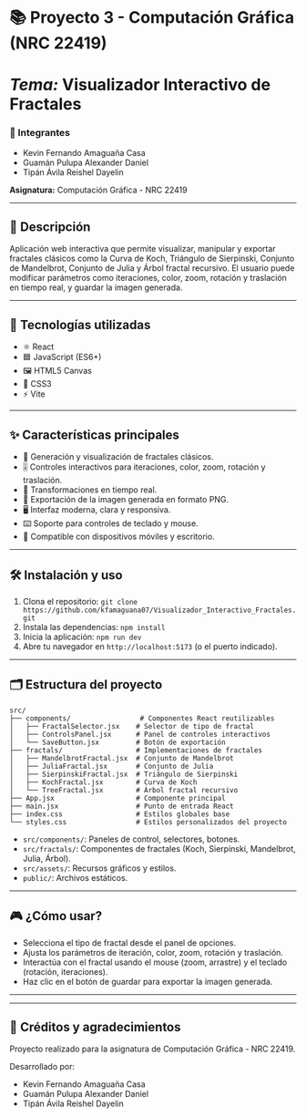 
  # 📚 Proyecto 3 - Computación Gráfica (NRC 22419)

  # *Tema:* Visualizador Interactivo de Fractales

  ### 👥 Integrantes
  - Kevin Fernando Amaguaña Casa
  - Guamán Pulupa Alexander Daniel
  - Tipán Ávila Reishel Dayelin

  **Asignatura:** Computación Gráfica - NRC 22419

  ---

  ## 📝 Descripción
  Aplicación web interactiva que permite visualizar, manipular y exportar fractales clásicos como la Curva de Koch, Triángulo de Sierpinski, Conjunto de Mandelbrot, Conjunto de Julia y Árbol fractal recursivo. El usuario puede modificar parámetros como iteraciones, color, zoom, rotación y traslación en tiempo real, y guardar la imagen generada.

  ---

  ## 🚀 Tecnologías utilizadas
  - ⚛️ React
  - 🟦 JavaScript (ES6+)
  - 🖼️ HTML5 Canvas
  - 🎨 CSS3
  - ⚡ Vite

  ---

  ## ✨ Características principales
  - 🧩 Generación y visualización de fractales clásicos.
  - 🎚️ Controles interactivos para iteraciones, color, zoom, rotación y traslación.
  - 🔄 Transformaciones en tiempo real.
  - 💾 Exportación de la imagen generada en formato PNG.
  - 🖥️ Interfaz moderna, clara y responsiva.
  - ⌨️ Soporte para controles de teclado y mouse.
  - 📱 Compatible con dispositivos móviles y escritorio.

  ---

  ## 🛠️ Instalación y uso
  1. Clona el repositorio:
    ```
    git clone https://github.com/kfamaguana07/Visualizador_Interactivo_Fractales.git
    ```
  2. Instala las dependencias:
    ```
    npm install
    ```
  3. Inicia la aplicación:
    ```
    npm run dev
    ```
  4. Abre tu navegador en `http://localhost:5173` (o el puerto indicado).

  ---

  ## 🗂️ Estructura del proyecto
  ```
  src/
  ├── components/                 # Componentes React reutilizables
  │   ├── FractalSelector.jsx    # Selector de tipo de fractal
  │   ├── ControlsPanel.jsx      # Panel de controles interactivos
  │   └── SaveButton.jsx         # Botón de exportación
  ├── fractals/                  # Implementaciones de fractales
  │   ├── MandelbrotFractal.jsx  # Conjunto de Mandelbrot
  │   ├── JuliaFractal.jsx       # Conjunto de Julia
  │   ├── SierpinskiFractal.jsx  # Triángulo de Sierpinski
  │   ├── KochFractal.jsx        # Curva de Koch
  │   └── TreeFractal.jsx        # Árbol fractal recursivo
  ├── App.jsx                    # Componente principal
  ├── main.jsx                   # Punto de entrada React
  ├── index.css                  # Estilos globales base
  └── styles.css                 # Estilos personalizados del proyecto
  ```
  - `src/components/`: Paneles de control, selectores, botones.
  - `src/fractals/`: Componentes de fractales (Koch, Sierpinski, Mandelbrot, Julia, Árbol).
  - `src/assets/`: Recursos gráficos y estilos.
  - `public/`: Archivos estáticos.

  ---

  ## 🎮 ¿Cómo usar?
  - Selecciona el tipo de fractal desde el panel de opciones.
  - Ajusta los parámetros de iteración, color, zoom, rotación y traslación.
  - Interactúa con el fractal usando el mouse (zoom, arrastre) y el teclado (rotación, iteraciones).
  - Haz clic en el botón de guardar para exportar la imagen generada.

  ---


  ---

  ## 📌 Créditos y agradecimientos
  Proyecto realizado para la asignatura de Computación Gráfica - NRC 22419.

  Desarrollado por:
  - Kevin Fernando Amaguaña Casa
  - Guamán Pulupa Alexander Daniel
  - Tipán Ávila Reishel Dayelin


